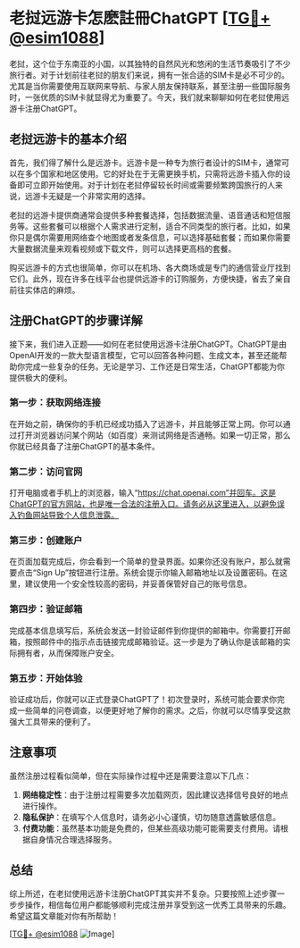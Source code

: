 # 老挝远游卡怎麽註冊ChatGPT [[TG💪+ @esim1088](https://t.me/s/esim1088)]

老挝，这个位于东南亚的小国，以其独特的自然风光和悠闲的生活节奏吸引了不少旅行者。对于计划前往老挝的朋友们来说，拥有一张合适的SIM卡是必不可少的。尤其是当你需要使用互联网来导航、与家人朋友保持联系，甚至注册一些国际服务时，一张优质的SIM卡就显得尤为重要了。今天，我们就来聊聊如何在老挝使用远游卡注册ChatGPT。

## 老挝远游卡的基本介绍

首先，我们得了解什么是远游卡。远游卡是一种专为旅行者设计的SIM卡，通常可以在多个国家和地区使用。它的好处在于无需更换手机，只需将远游卡插入你的设备即可立即开始使用。对于计划在老挝停留较长时间或需要频繁跨国旅行的人来说，远游卡无疑是一个非常实用的选择。

老挝的远游卡提供商通常会提供多种套餐选择，包括数据流量、语音通话和短信服务等。这些套餐可以根据个人需求进行定制，适合不同类型的旅行者。比如，如果你只是偶尔需要用网络查个地图或者发条信息，可以选择基础套餐；而如果你需要大量数据流量来观看视频或下载文件，则可以选择更高档的套餐。

购买远游卡的方式也很简单，你可以在机场、各大商场或是专门的通信营业厅找到它们。此外，现在许多在线平台也提供远游卡的订购服务，方便快捷，省去了亲自前往实体店的麻烦。

## 注册ChatGPT的步骤详解

接下来，我们进入正题——如何在老挝使用远游卡注册ChatGPT。ChatGPT是由OpenAI开发的一款大型语言模型，它可以回答各种问题、生成文本，甚至还能帮助你完成一些复杂的任务。无论是学习、工作还是日常生活，ChatGPT都能为你提供极大的便利。

### 第一步：获取网络连接

在开始之前，确保你的手机已经成功插入了远游卡，并且能够正常上网。你可以通过打开浏览器访问某个网站（如百度）来测试网络是否通畅。如果一切正常，那么你就已经具备了注册ChatGPT的基本条件。

### 第二步：访问官网

打开电脑或者手机上的浏览器，输入“https://chat.openai.com”并回车。这是ChatGPT的官方网站，也是唯一合法的注册入口。请务必从这里进入，以避免误入钓鱼网站导致个人信息泄露。

### 第三步：创建账户

在页面加载完成后，你会看到一个简单的登录界面。如果你还没有账户，那么就需要点击“Sign Up”按钮进行注册。系统会提示你输入邮箱地址以及设置密码。在这里，建议使用一个安全性较高的密码，并妥善保管好自己的账号信息。

### 第四步：验证邮箱

完成基本信息填写后，系统会发送一封验证邮件到你提供的邮箱中。你需要打开邮箱，按照邮件中的指示点击链接完成邮箱验证。这一步是为了确认你是该邮箱的实际拥有者，从而保障账户安全。

### 第五步：开始体验

验证成功后，你就可以正式登录ChatGPT了！初次登录时，系统可能会要求你完成一些简单的问卷调查，以便更好地了解你的需求。之后，你就可以尽情享受这款强大工具带来的便利了。

## 注意事项

虽然注册过程看似简单，但在实际操作过程中还是需要注意以下几点：

1. **网络稳定性**：由于注册过程需要多次加载网页，因此建议选择信号良好的地点进行操作。
2. **隐私保护**：在填写个人信息时，请务必小心谨慎，切勿随意透露敏感信息。
3. **付费功能**：虽然基本功能是免费的，但某些高级功能可能需要支付费用。请根据自身情况合理选择服务。

## 总结

综上所述，在老挝使用远游卡注册ChatGPT其实并不复杂。只要按照上述步骤一步步操作，相信每位用户都能够顺利完成注册并享受到这一优秀工具带来的乐趣。希望这篇文章能对你有所帮助！

[[TG💪+ @esim1088](https://t.me/s/esim1088) ![Image](https://i.postimg.cc/4NQfJmqS/Snipaste-2025-05-13-00-14-12.png)]